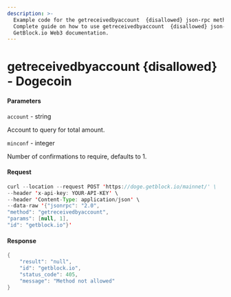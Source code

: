 ```yaml
---
description: >-
  Example code for the getreceivedbyaccount  {disallowed} json-rpc method.
  Сomplete guide on how to use getreceivedbyaccount  {disallowed} json-rpc in
  GetBlock.io Web3 documentation.
---
```


# getreceivedbyaccount {disallowed} - Dogecoin

#### Parameters

`account` - string

Account to query for total amount.

`minconf` - integer

Number of confirmations to require, defaults to 1.

#### Request

```java
curl --location --request POST 'https://doge.getblock.io/mainnet/' \
--header 'x-api-key: YOUR-API-KEY' \
--header 'Content-Type: application/json' \
--data-raw '{"jsonrpc": "2.0",
"method": "getreceivedbyaccount",
"params": [null, 1],
"id": "getblock.io"}'
```

#### Response

```java
{
    "result": "null",
    "id": "getblock.io",
    "status_code": 405,
    "message": "Method not allowed"
}
```
